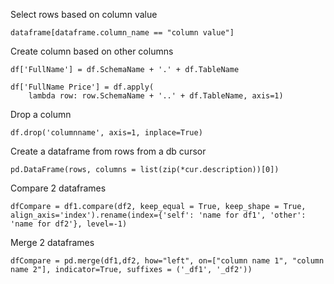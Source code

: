 Select rows based on column value
```
dataframe[dataframe.column_name == "column value"]
```

Create column based on other columns
```
df['FullName'] = df.SchemaName + '.' + df.TableName 
```
```
df['FullName Price'] = df.apply(
    lambda row: row.SchemaName + '..' + df.TableName, axis=1)
```

Drop a column
```
df.drop('columnname', axis=1, inplace=True)
```

Create a dataframe from rows from a db cursor
```
pd.DataFrame(rows, columns = list(zip(*cur.description))[0])
```

Compare 2 dataframes
```
dfCompare = df1.compare(df2, keep_equal = True, keep_shape = True, align_axis='index').rename(index={'self': 'name for df1', 'other': 'name for df2'}, level=-1)
```

Merge 2 dataframes
```
dfCompare = pd.merge(df1,df2, how="left", on=["column name 1", "column name 2"], indicator=True, suffixes = ('_df1', '_df2'))
```


